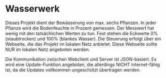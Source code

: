# Wasserwerk
Dieses Projekt dient der Bewässerung von max. sechs Pflanzen. In jeder Pflanze wird die Bodenfeuchte in Prozent gemessen. Der Messwert hat wenig mit den tatsächlichen Werten zu tun.
Fest stehen die Eckwerte 0% (staubtrocken) und 100% (blankes Wasser). Die Steuerung erfolgt über ein Webseite, die das Projekt im lokalen Netz anbietet. Diese Webseite sollte NUR im lokalen Netz angeboten werden.

Die Kommunikation zwischen Webclient und Server ist JSON-basiert. Es wird eine Update-Funktion angeboten, die allerdings NICHT Internet-fähig ist, da die Updates vollkommen ungeschützt
übertragen werden.
